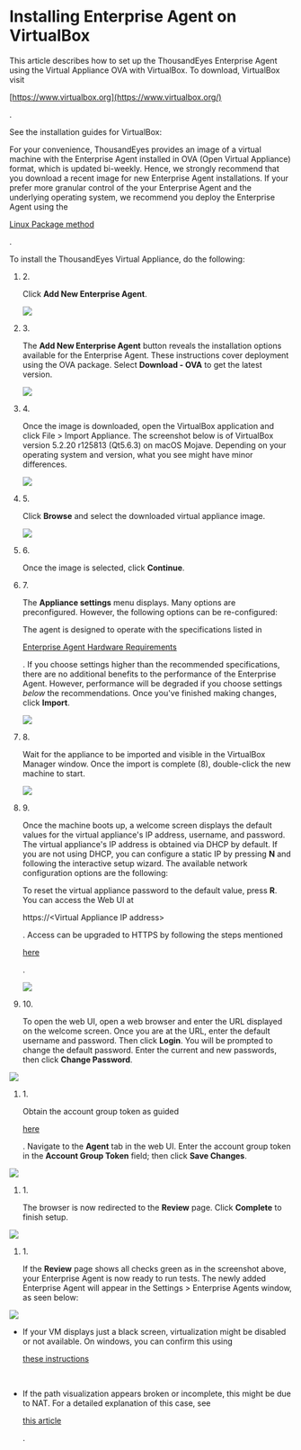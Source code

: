 # Installing Enterprise Agent on VirtualBox

This article describes how to set up the ThousandEyes Enterprise Agent using the Virtual Appliance OVA with VirtualBox. To download, VirtualBox visit

[https://www.virtualbox.org](https://www.virtualbox.org/)

.

See the installation guides for VirtualBox:

For your convenience, ThousandEyes provides an image of a virtual machine with the Enterprise Agent installed in OVA (Open Virtual Appliance) format, which is updated bi-weekly. Hence, we strongly recommend that you download a recent image for new Enterprise Agent installations. If your prefer more granular control of the your Enterprise Agent and the underlying operating system, we recommend you deploy the Enterprise Agent using the

[Linux Package method](https://docs.thousandeyes.com/product-documentation/enterprise-agents/enterprise-agent-deployment-using-linux-package-method)

.

To install the ThousandEyes Virtual Appliance, do the following:

1.  2\.

    Click **Add New Enterprise Agent**.

    ![](https://2360053865-files.gitbook.io/\~/files/v0/b/gitbook-x-prod.appspot.com/o/spaces%2F-M4QARF6s57qxMrOHDTZ%2Fuploads%2Fgit-blob-d8b87e6d6578e0ab5cf6e7b25710fcb3de1c94ce%2Fproduct-documentation\_enterprise-agents\_installing-enterprise-agent-on-virtualbox-1.png?alt=media)
2.  3\.

    The **Add New Enterprise Agent** button reveals the installation options available for the Enterprise Agent. These instructions cover deployment using the OVA package. Select **Download - OVA** to get the latest version.

    ![](https://2360053865-files.gitbook.io/\~/files/v0/b/gitbook-x-prod.appspot.com/o/spaces%2F-M4QARF6s57qxMrOHDTZ%2Fuploads%2Fgit-blob-f81c34caefe2a28e2869f729fb53b0e313f496bb%2Fproduct-documentation\_enterprise-agents\_installing-enterprise-agent-on-virtualbox-2.png?alt=media)
3.  4\.

    Once the image is downloaded, open the VirtualBox application and click File > Import Appliance. The screenshot below is of VirtualBox version 5.2.20 r125813 (Qt5.6.3) on macOS Mojave. Depending on your operating system and version, what you see might have minor differences.

    ![](https://2360053865-files.gitbook.io/\~/files/v0/b/gitbook-x-prod.appspot.com/o/spaces%2F-M4QARF6s57qxMrOHDTZ%2Fuploads%2Fgit-blob-704a862cb59e3398316a167d73561c4690dfccbc%2Fproduct-documentation\_enterprise-agents\_installing-enterprise-agent-on-virtualbox-3.png?alt=media)
4.  5\.

    Click **Browse** and select the downloaded virtual appliance image.

    ![](https://2360053865-files.gitbook.io/\~/files/v0/b/gitbook-x-prod.appspot.com/o/spaces%2F-M4QARF6s57qxMrOHDTZ%2Fuploads%2Fgit-blob-ca7b910079aa856b3f4e998ec54eebdb65bd1f99%2Fproduct-documentation\_enterprise-agents\_installing-enterprise-agent-on-virtualbox-4.png?alt=media)
5.  6\.

    Once the image is selected, click **Continue**.
6.  7\.

    The **Appliance settings** menu displays. Many options are preconfigured. However, the following options can be re-configured:

    The agent is designed to operate with the specifications listed in

    [Enterprise Agent Hardware Requirements](https://docs.thousandeyes.com/product-documentation/enterprise-agents/enterprise-agent-hardware-requirements)

    . If you choose settings higher than the recommended specifications, there are no additional benefits to the performance of the Enterprise Agent. However, performance will be degraded if you choose settings _below_ the recommendations. Once you've finished making changes, click **Import**.

    ![](https://2360053865-files.gitbook.io/\~/files/v0/b/gitbook-x-prod.appspot.com/o/spaces%2F-M4QARF6s57qxMrOHDTZ%2Fuploads%2Fgit-blob-cfbf5e673f963703349d3f0658e09c812b14ba44%2Fproduct-documentation\_enterprise-agents\_installing-enterprise-agent-on-virtualbox-5.png?alt=media)
7.  8\.

    Wait for the appliance to be imported and visible in the VirtualBox Manager window. Once the import is complete (8), double-click the new machine to start.

    ![](https://2360053865-files.gitbook.io/\~/files/v0/b/gitbook-x-prod.appspot.com/o/spaces%2F-M4QARF6s57qxMrOHDTZ%2Fuploads%2Fgit-blob-0132a2ba062c5ba72ad8e179e1e2a5a4e73c510f%2Fproduct-documentation\_enterprise-agents\_installing-enterprise-agent-on-virtualbox-6.png?alt=media)
8.  9\.

    Once the machine boots up, a welcome screen displays the default values for the virtual appliance's IP address, username, and password. The virtual appliance's IP address is obtained via DHCP by default. If you are not using DHCP, you can configure a static IP by pressing **N** and following the interactive setup wizard. The available network configuration options are the following:

    To reset the virtual appliance password to the default value, press **R**. You can access the Web UI at

    https://\<Virtual Appliance IP address>

    . Access can be upgraded to HTTPS by following the steps mentioned

    [here](https://docs.thousandeyes.com/product-documentation/enterprise-agents/secure-access-to-thousandeyes-appliances)

    .

    ![](https://2360053865-files.gitbook.io/\~/files/v0/b/gitbook-x-prod.appspot.com/o/spaces%2F-M4QARF6s57qxMrOHDTZ%2Fuploads%2Fgit-blob-594c109719ab13d2e743ab424ae1f5130b90cca3%2Fproduct-documentation\_enterprise-agents\_installing-enterprise-agent-on-virtualbox-7.png?alt=media)
9.  10\.

    To open the web UI, open a web browser and enter the URL displayed on the welcome screen. Once you are at the URL, enter the default username and password. Then click **Login**. You will be prompted to change the default password. Enter the current and new passwords, then click **Change Password**.

![](https://2360053865-files.gitbook.io/\~/files/v0/b/gitbook-x-prod.appspot.com/o/spaces%2F-M4QARF6s57qxMrOHDTZ%2Fuploads%2Fgit-blob-1f2da9aef0048453d9ee7c5dbc2fdb8a79d4ed06%2Fproduct-documentation\_enterprise-agents\_installing-enterprise-agent-on-virtualbox-8.png?alt=media)

1.  1\.

    Obtain the account group token as guided

    [here](https://docs.thousandeyes.com/product-documentation/enterprise-agents/where-can-i-get-the-account-group-token)

    . Navigate to the **Agent** tab in the web UI. Enter the account group token in the **Account Group Token** field; then click **Save Changes**.

![](https://2360053865-files.gitbook.io/\~/files/v0/b/gitbook-x-prod.appspot.com/o/spaces%2F-M4QARF6s57qxMrOHDTZ%2Fuploads%2Fgit-blob-ae37635c3f3cce5d5670d49a3051b9cd4f929c06%2Fproduct-documentation\_enterprise-agents\_installing-enterprise-agent-on-virtualbox-9.png?alt=media)

1.  1\.

    The browser is now redirected to the **Review** page. Click **Complete** to finish setup.

![](https://2360053865-files.gitbook.io/\~/files/v0/b/gitbook-x-prod.appspot.com/o/spaces%2F-M4QARF6s57qxMrOHDTZ%2Fuploads%2Fgit-blob-2cc24c3216253a3847a07e97e15c86bdf87db4f9%2Fproduct-documentation\_enterprise-agents\_installing-enterprise-agent-on-virtualbox-10.png?alt=media)

1.  1\.

    If the **Review** page shows all checks green as in the screenshot above, your Enterprise Agent is now ready to run tests. The newly added Enterprise Agent will appear in the Settings > Enterprise Agents window, as seen below:

![](https://2360053865-files.gitbook.io/\~/files/v0/b/gitbook-x-prod.appspot.com/o/spaces%2F-M4QARF6s57qxMrOHDTZ%2Fuploads%2Fgit-blob-0cf662204dfb1c2a8ef14f695261b4f146c01032%2Fproduct-documentation\_enterprise-agents\_installing-enterprise-agent-on-virtualbox-11.png?alt=media)

*   If your VM displays just a black screen, virtualization might be disabled or not available. On windows, you can confirm this using

    [these instructions](https://www.shaileshjha.com/how-to-find-out-if-intel-vt-x-or-amd-v-virtualization-technology-is-supported-in-windows-10-windows-8-windows-vista-or-windows-7-machine/)

    ​
*   If the path visualization appears broken or incomplete, this might be due to NAT. For a detailed explanation of this case, see

    [this article](https://docs.thousandeyes.com/product-documentation/advanced-troubleshooting/virtual-machine-with-nat-breaks-path-visualization)

    .

